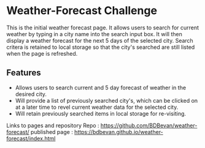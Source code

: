 # Weather-Forecast Challenge

This is the initial weather forecast page. It allows users to search for current weather by typing in a city name into the search input box. It will then display a weather forecast for the next 5 days of the selected city. Search critera is retained to local storage so that the city's searched are still listed when the page is refreshed. 


## Features

- Allows users to search current and 5 day forecast of weather in the desired city.
- Will provide a list of previously searched city's, which can be clicked on at a later time to revel current weather data for the selected city.
- Will retain previously searched items in local storage for re-visiting. 




Links to pages and repository
Repo : https://github.com/BDBevan/weather-forecast/
published page : https://bdbevan.github.io/weather-forecast/index.html
